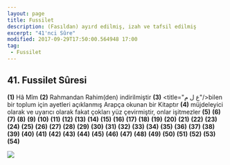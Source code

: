 ```yaml
---
layout: page
title: Fussilet
description: (Fasıldan) ayırd edilmiş, izah ve tafsil edilmiş
excerpt: "41'nci Sûre"
modified: 2017-09-29T17:50:00.564948 17:00
tag: 
 - Fussilet
---
```


## 41. Fussilet Sûresi

**(1)** Hâ Mîm
**(2)** Rahmandan Rahim(den) indirilmiştir
**(3)** <a><title="ع ل م"/>bilen</a> bir toplum için ayetleri açıklanmış Arapça okunan bir Kitaptır
**(4)** müjdeleyici olarak ve uyarıcı olarak fakat çokları yüz çevirmiştir, onlar işitmezler
**(5)** 
**(6)** 
**(7)** 
**(8)** 
**(9)** 
**(10)** 
**(11)** 
**(12)** 
**(13)** 
**(14)** 
**(15)** 
**(16)** 
**(17)** 
**(18)** 
**(19)** 
**(20)** 
**(21)** 
**(22)** 
**(23)** 
**(24)** 
**(25)** 
**(26)** 
**(27)** 
**(28)** 
**(29)** 
**(30)** 
**(31)** 
**(32)** 
**(33)** 
**(34)** 
**(35)** 
**(36)** 
**(37)** 
**(38)** 
**(39)** 
**(40)**
**(41)** 
**(42)** 
**(43)** 
**(44)** 
**(45)** 
**(46)** 
**(47)** 
**(48)** 
**(49)** 
**(50)** 
**(51)** 
**(52)** 
**(53)** 
**(54)** 

![]({{site.url}}/images/altkenar.png)
